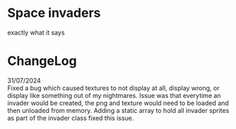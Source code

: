 # Space invaders

exactly what it says


# ChangeLog

31/07/2024 <br/>
Fixed a bug which caused textures to not display at all, display wrong, or display like something out of my nightmares. Issue was that everytime an invader would be created, the png and texture would need to be loaded and then unloaded from memory. Adding a static array to hold all invader sprites as part of the invader class fixed this issue. 
